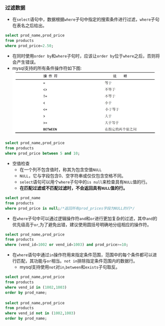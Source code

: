 ### 过滤数据

- 在`select`语句中，数据根据`where`子句中指定的搜索条件进行过滤，`where`子句在表名之后给出。
```sql
select prod_name,prod_price
from products
where prod_price=2.50;
```
- 在同时使用`order by`和`where`子句时，应该让`order by`位于`where`之后，否则将会产生错误。
- mysql支持的所有条件操作符如下图:
![avatar](../image/mysql必知必会_where子句_图1.jpg)
```sql
select prod_name,prod_price
from products
where prod_price between 5 and 10;
```
- 空值检查
  - 在一个列不包含值时，称其为包含空值`NULL`
  - `NULL`，它与字段包含0、空字符串或仅仅包含空格不同。
  - `select`语句可以用个`where`子句中的`is null`来检查具有`NULL`值的行。
  - **在匹配过滤或不匹配过滤时，不会返回具有`NULL`值的行。**
```sql
select prod_name
from products
where prod_price is null;/*返回所有prod_prices字段为NULL的行*/
```
- 在`where`子句中可以通过逻辑操作符`and`和`or`进行更加复杂的过滤，其中`and`的优先级高于`or`,为了避免出错，建议使用圆括号明确地分组相应的操作符。
```sql
select prod_name,prod_price
from products
where (vend_id=1002 or vend_id=1003) and prod_price>=10;
```
- 在`where`语句中通过`in`操作符用来指定条件范围，范围中的每个条件都可以进行匹配，其功能与`or`相当。`not in`排除指定条件范围内的数据行。
  - mysql支持使用`not`对`in`,`between`和`exists`子句取反。
```sql
select prod_name,prod_price
from products
where vend_id in (1002,1003)
order by prod_name;

select prod_name,prod_price
from products
where vend_id not in (1002,1003)
order by prod_name;
```


